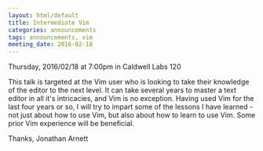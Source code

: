 ```yaml
---
layout: html/default
title: Intermediate Vim
categories: announcements
tags: announcements, vim
meeting_date: 2016-02-18
---
```


Thursday, 2016/02/18 at 7:00pm in Caldwell Labs 120

This talk is targeted at the Vim user who is looking to take their knowledge of the editor to the next level. It can take several years to master a text editor in all it's intricacies, and Vim is no exception. Having used Vim for the last four years or so, I will try to impart some of the lessons I have learned - not just about how to use Vim, but also about how to learn to use Vim. Some prior Vim experience will be beneficial.

Thanks,
Jonathan Arnett
